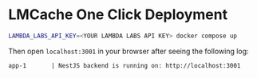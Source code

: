 # LMCache One Click Deployment 

```bash
LAMBDA_LABS_API_KEY=<YOUR LAMBDA LABS API KEY> docker compose up
```

Then open `localhost:3001` in your browser after seeing the following log:

```plaintext
app-1       | NestJS backend is running on: http://localhost:3001
```

